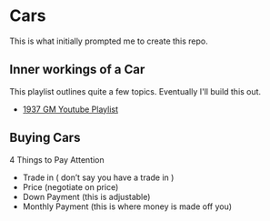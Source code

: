 # Cars

This is what initially prompted me to create this repo.

## Inner workings of a Car

This playlist outlines quite a few topics.
Eventually I'll build this out.

- [1937 GM Youtube Playlist](https://www.youtube.com/playlist?list=PLI7lqC4ZBnInJOAwogQJtSq4UQu69Pjj4)

## Buying Cars

4 Things to Pay Attention

- Trade in ( don’t say you have a trade in )
- Price (negotiate on price)
- Down Payment (this is adjustable)
- Monthly Payment (this is where money is made off you)

